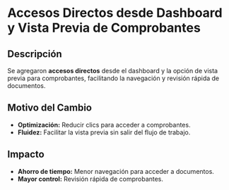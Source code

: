 # Accesos Directos desde Dashboard y Vista Previa de Comprobantes

## Descripción  
Se agregaron **accesos directos** desde el dashboard y la opción de vista previa para comprobantes, facilitando la navegación y revisión rápida de documentos.

## Motivo del Cambio  
- **Optimización:** Reducir clics para acceder a comprobantes.  
- **Fluidez:** Facilitar la vista previa sin salir del flujo de trabajo.

## Impacto  
- **Ahorro de tiempo:** Menor navegación para acceder a documentos.  
- **Mayor control:** Revisión rápida de comprobantes.

